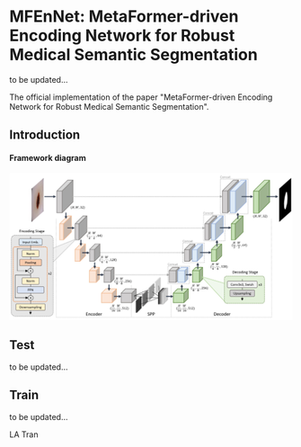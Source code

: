 # MFEnNet: MetaFormer-driven Encoding Network for Robust Medical Semantic Segmentation

to be updated...

The official implementation of the paper "MetaFormer-driven Encoding Network for Robust Medical Semantic Segmentation".

## Introduction

#### Framework diagram

<p align="center">
<img src="docs/MFEnNet.jpg" width="1000">
</p>

## Test

to be updated...

## Train

to be updated...

LA Tran
